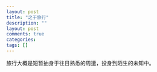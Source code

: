 ```yaml
---
layout: post
title: "之于旅行"
description: ""
layout: post
comments: true
categories: 
tags: []
---
```


旅行大概是短暂抽身于往日熟悉的周遭，投身到陌生的未知中。